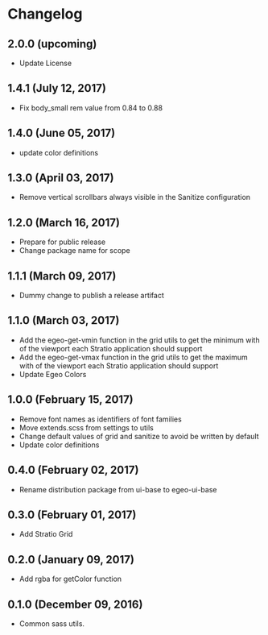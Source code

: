 # Changelog

## 2.0.0 (upcoming)

* Update License

## 1.4.1 (July 12, 2017)

* Fix body_small rem value from 0.84 to 0.88

## 1.4.0 (June 05, 2017)

* update color definitions

## 1.3.0 (April 03, 2017)

* Remove vertical scrollbars always visible in the Sanitize configuration

## 1.2.0 (March 16, 2017)

* Prepare for public release
* Change package name for scope

## 1.1.1 (March 09, 2017)

* Dummy change to publish a release artifact

## 1.1.0 (March 03, 2017)

* Add the egeo-get-vmin function in the grid utils to get the minimum with of the viewport each Stratio application should support 
* Add the egeo-get-vmax function in the grid utils to get the maximum with of the viewport each Stratio application should support
* Update Egeo Colors

## 1.0.0 (February 15, 2017)

* Remove font names as identifiers of font families
* Move extends.scss from settings to utils
* Change default values of grid and sanitize to avoid be written by default
* Update color definitions

## 0.4.0 (February 02, 2017)

* Rename distribution package from ui-base to egeo-ui-base

## 0.3.0 (February 01, 2017)

* Add Stratio Grid

## 0.2.0 (January 09, 2017)

* Add rgba for getColor function

## 0.1.0 (December 09, 2016)

* Common sass utils.
